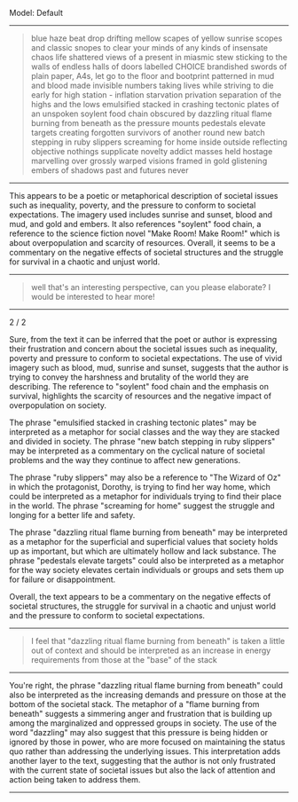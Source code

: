 Model: Default

---

> blue haze beat drop drifting mellow scapes of yellow sunrise scopes and classic snopes to clear your minds of any kinds of insensate chaos life shattered views of a present in miasmic stew sticking to the walls of endless halls of doors labelled CHOICE brandished swords of plain paper, A4s, let go to the floor and bootprint patterned in mud and blood made invisible numbers taking lives while striving to die early for high station - inflation starvation privation separation of the highs and the lows emulsified stacked in crashing tectonic plates of an unspoken soylent food chain obscured by dazzling ritual flame burning from beneath as the pressure mounts pedestals elevate targets creating forgotten survivors of another round new batch stepping in ruby slippers screaming for home inside outside reflecting objective nothings supplicate novelty addict masses held hostage marvelling over grossly warped visions framed in gold glistening embers of shadows past and futures never

---

This appears to be a poetic or metaphorical description of societal issues such as inequality, poverty, and the pressure to conform to societal expectations. The imagery used includes sunrise and sunset, blood and mud, and gold and embers. It also references "soylent" food chain, a reference to the science fiction novel "Make Room! Make Room!" which is about overpopulation and scarcity of resources. Overall, it seems to be a commentary on the negative effects of societal structures and the struggle for survival in a chaotic and unjust world.

---

> well that's an interesting perspective, can you please elaborate? I would be interested to hear more!

---

2 / 2

Sure, from the text it can be inferred that the poet or author is expressing their frustration and concern about the societal issues such as inequality, poverty and pressure to conform to societal expectations. The use of vivid imagery such as blood, mud, sunrise and sunset, suggests that the author is trying to convey the harshness and brutality of the world they are describing. The reference to "soylent" food chain and the emphasis on survival, highlights the scarcity of resources and the negative impact of overpopulation on society.

The phrase "emulsified stacked in crashing tectonic plates" may be interpreted as a metaphor for social classes and the way they are stacked and divided in society. The phrase "new batch stepping in ruby slippers" may be interpreted as a commentary on the cyclical nature of societal problems and the way they continue to affect new generations.

The phrase "ruby slippers" may also be a reference to "The Wizard of Oz" in which the protagonist, Dorothy, is trying to find her way home, which could be interpreted as a metaphor for individuals trying to find their place in the world. The phrase "screaming for home" suggest the struggle and longing for a better life and safety.

The phrase "dazzling ritual flame burning from beneath" may be interpreted as a metaphor for the superficial and superficial values that society holds up as important, but which are ultimately hollow and lack substance. The phrase "pedestals elevate targets" could also be interpreted as a metaphor for the way society elevates certain individuals or groups and sets them up for failure or disappointment.

Overall, the text appears to be a commentary on the negative effects of societal structures, the struggle for survival in a chaotic and unjust world and the pressure to conform to societal expectations.

---

> I feel that "dazzling ritual flame burning from beneath" is taken a little out of context and should be interpreted as an increase in energy requirements from those at the "base" of the stack

---

You're right, the phrase "dazzling ritual flame burning from beneath" could also be interpreted as the increasing demands and pressure on those at the bottom of the societal stack. The metaphor of a "flame burning from beneath" suggests a simmering anger and frustration that is building up among the marginalized and oppressed groups in society. The use of the word "dazzling" may also suggest that this pressure is being hidden or ignored by those in power, who are more focused on maintaining the status quo rather than addressing the underlying issues. This interpretation adds another layer to the text, suggesting that the author is not only frustrated with the current state of societal issues but also the lack of attention and action being taken to address them.

---